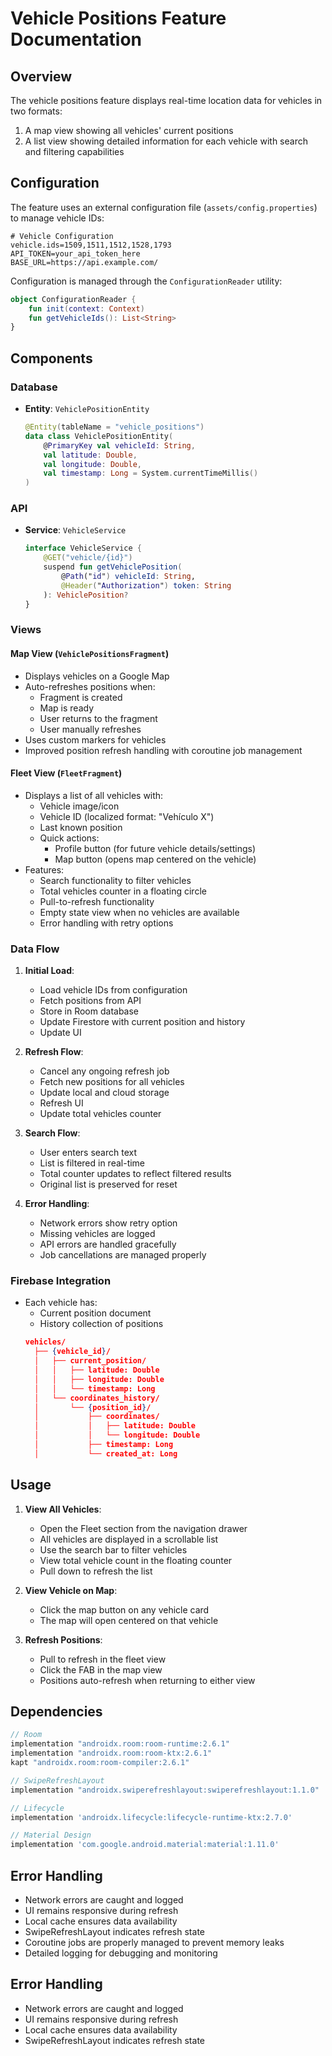 # Vehicle Positions Feature Documentation

## Overview
The vehicle positions feature displays real-time location data for vehicles in two formats:
1. A map view showing all vehicles' current positions
2. A list view showing detailed information for each vehicle with search and filtering capabilities

## Configuration
The feature uses an external configuration file (`assets/config.properties`) to manage vehicle IDs:

```properties
# Vehicle Configuration
vehicle.ids=1509,1511,1512,1528,1793
API_TOKEN=your_api_token_here
BASE_URL=https://api.example.com/
```
Configuration is managed through the `ConfigurationReader` utility:
```kotlin
object ConfigurationReader {
    fun init(context: Context)
    fun getVehicleIds(): List<String>
}
```

## Components

### Database
- **Entity**: `VehiclePositionEntity`
  ```kotlin
  @Entity(tableName = "vehicle_positions")
  data class VehiclePositionEntity(
      @PrimaryKey val vehicleId: String,
      val latitude: Double,
      val longitude: Double,
      val timestamp: Long = System.currentTimeMillis()
  )
  ```

### API
- **Service**: `VehicleService`
  ```kotlin
  interface VehicleService {
      @GET("vehicle/{id}")
      suspend fun getVehiclePosition(
          @Path("id") vehicleId: String,
          @Header("Authorization") token: String
      ): VehiclePosition?
  }
  ```

### Views

#### Map View (`VehiclePositionsFragment`)
- Displays vehicles on a Google Map
- Auto-refreshes positions when:
  - Fragment is created
  - Map is ready
  - User returns to the fragment
  - User manually refreshes
- Uses custom markers for vehicles
- Improved position refresh handling with coroutine job management

#### Fleet View (`FleetFragment`)
- Displays a list of all vehicles with:
  - Vehicle image/icon
  - Vehicle ID (localized format: "Vehículo X")
  - Last known position
  - Quick actions:
    - Profile button (for future vehicle details/settings)
    - Map button (opens map centered on the vehicle)
- Features:
  - Search functionality to filter vehicles
  - Total vehicles counter in a floating circle
  - Pull-to-refresh functionality
  - Empty state view when no vehicles are available
  - Error handling with retry options

### Data Flow
1. **Initial Load**:
   - Load vehicle IDs from configuration
   - Fetch positions from API
   - Store in Room database
   - Update Firestore with current position and history
   - Update UI

2. **Refresh Flow**:
   - Cancel any ongoing refresh job
   - Fetch new positions for all vehicles
   - Update local and cloud storage
   - Refresh UI
   - Update total vehicles counter

3. **Search Flow**:
   - User enters search text
   - List is filtered in real-time
   - Total counter updates to reflect filtered results
   - Original list is preserved for reset

4. **Error Handling**:
   - Network errors show retry option
   - Missing vehicles are logged
   - API errors are handled gracefully
   - Job cancellations are managed properly

### Firebase Integration
- Each vehicle has:
  - Current position document
  - History collection of positions
  ```json
  vehicles/
    ├── {vehicle_id}/
    │   ├── current_position/
    │   │   ├── latitude: Double
    │   │   ├── longitude: Double
    │   │   └── timestamp: Long
    │   └── coordinates_history/
    │       └── {position_id}/
    │           ├── coordinates/
    │           │   ├── latitude: Double
    │           │   └── longitude: Double
    │           ├── timestamp: Long
    │           └── created_at: Long
  ```

## Usage
1. **View All Vehicles**:
   - Open the Fleet section from the navigation drawer
   - All vehicles are displayed in a scrollable list
   - Use the search bar to filter vehicles
   - View total vehicle count in the floating counter
   - Pull down to refresh the list

2. **View Vehicle on Map**:
   - Click the map button on any vehicle card
   - The map will open centered on that vehicle

3. **Refresh Positions**:
   - Pull to refresh in the fleet view
   - Click the FAB in the map view
   - Positions auto-refresh when returning to either view

## Dependencies
```gradle
// Room
implementation "androidx.room:room-runtime:2.6.1"
implementation "androidx.room:room-ktx:2.6.1"
kapt "androidx.room:room-compiler:2.6.1"

// SwipeRefreshLayout
implementation "androidx.swiperefreshlayout:swiperefreshlayout:1.1.0"

// Lifecycle
implementation 'androidx.lifecycle:lifecycle-runtime-ktx:2.7.0'

// Material Design
implementation 'com.google.android.material:material:1.11.0'
```

## Error Handling
- Network errors are caught and logged
- UI remains responsive during refresh
- Local cache ensures data availability
- SwipeRefreshLayout indicates refresh state
- Coroutine jobs are properly managed to prevent memory leaks
- Detailed logging for debugging and monitoring


## Error Handling
- Network errors are caught and logged
- UI remains responsive during refresh
- Local cache ensures data availability
- SwipeRefreshLayout indicates refresh state 
